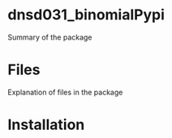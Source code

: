 # dnsd031_binomialPypi

Summary of the package

# Files

Explanation of files in the package

# Installation

